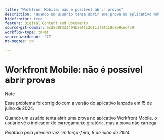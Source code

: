 ```yaml
---
title: "Workfront Mobile: não é possível abrir provas"
description: "Quando um usuário tenta abrir uma prova no aplicativo móvel do Workfront, o usuário vê o indicador de carregamento giratório, mas a prova não carrega."
hidefromtoc: true
feature: Digital Content and Documents
source-git-commit: ecd8588333404b8effc26111f34618c8e9cec459
workflow-type: tm+mt
source-wordcount: '77'
ht-degree: 5%

---
```



# Workfront Mobile: não é possível abrir provas

>[!NOTE]
>
>Esse problema foi corrigido com a versão do aplicativo lançada em 15 de julho de 2024.

Quando um usuário tenta abrir uma prova no aplicativo Workfront Mobile, o usuário vê o indicador de carregamento giratório, mas a prova não carrega.

_Relatado pela primeira vez em terça-feira, 8 de julho de 2024._
